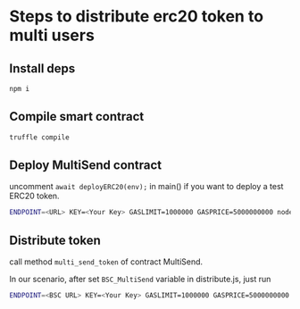 # Steps to distribute erc20 token to multi users

## Install deps

```sh
npm i
```

## Compile smart contract

```sh
truffle compile
```

## Deploy MultiSend contract

uncomment ```await deployERC20(env);``` in main() if you want to deploy a test ERC20 token.

```sh
ENDPOINT=<URL> KEY=<Your Key> GASLIMIT=1000000 GASPRICE=5000000000 node deploy.js
```

## Distribute token

call method  ```multi_send_token``` of contract MultiSend.

In our scenario, after set ```BSC_MultiSend``` variable in distribute.js, just run

```sh
ENDPOINT=<BSC URL> KEY=<Your Key> GASLIMIT=1000000 GASPRICE=5000000000 node distribute.js
```

